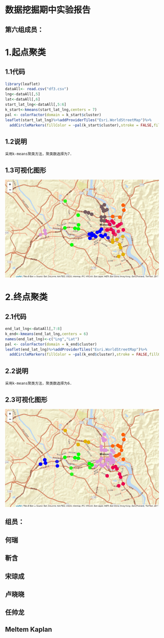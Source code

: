 数据挖掘期中实验报告
==========

第六组成员：
-------

# 1.起点聚类
## 1.1代码
``` R
library(leaflet)
dataAll<- read.csv("df3.csv")
lng<-dataAll[,5]
lat<-dataAll[,6]
start_lat_lng<-dataAll[,5:6]
k_start<-kmeans(start_lat_lng,centers = 7)
pal <- colorFactor(domain = k_start$cluster)
leaflet(start_lat_lng)%>%addProviderTiles("Esri.WorldStreetMap")%>%
  addCircleMarkers(fillColor = ~pal(k_start$cluster),stroke = FALSE,fillOpacity = 0.8,popup=~as.character(k_start$cluster))
``` 
## 1.2说明
    采用k-means聚类方法，聚类数选择为7.
## 1.3可视化图形
![](https://github.com/DavidJunL/SJWJQZZY/blob/master/第六组/images/起点聚类.png)
# 2.终点聚类
## 2.1代码
``` R
end_lat_lng<-dataAll[,7:8]
k_end<-kmeans(end_lat_lng,centers = 6)
names(end_lat_lng)<-c("Lng","Lat")
pal <- colorFactor(domain = k_end$cluster)
leaflet(end_lat_lng)%>%addProviderTiles("Esri.WorldStreetMap")%>%
  addCircleMarkers(fillColor = ~pal(k_end$cluster),stroke = FALSE,fillOpacity = 0.8,popup=~as.character(k_end$cluster))
``` 
## 2.2说明
    采用k-means聚类方法，聚类数选择为6.
## 2.3可视化图形
![](https://github.com/DavidJunL/SJWJQZZY/blob/master/第六组/images/终点聚类.png)



## 组员：
## 何瑞
## 靳含
## 宋琼成
## 卢晓晓
## 任帅龙
## Meltem Kaplan

